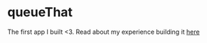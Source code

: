 # queueThat

The first app I built <3.  Read about my experience building it [here](https://medium.freecodecamp.com/building-an-app-outside-of-your-curriculum-7b76aa881d52#.6sub61qau)
